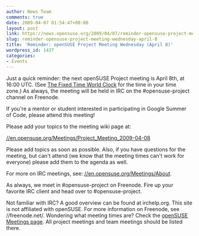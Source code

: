 ```yaml
---
author: News Team
comments: true
date: 2009-04-07 01:54:47+00:00
layout: post
link: https://news.opensuse.org/2009/04/07/reminder-opensuse-project-meeting-wednesday-april-8/
slug: reminder-opensuse-project-meeting-wednesday-april-8
title: 'Reminder: openSUSE Project Meeting Wednesday (April 8)'
wordpress_id: 1437
categories:
- Events
---
```


Just a quick reminder: the next openSUSE Project meeting is April 8th, at 16:00 UTC. (See [The Fixed Time World Clock](//tinyurl.com/dm6sqa) for the time in your time zone.) As always, the meeting will be held in IRC on the #opensuse-project channel on Freenode.

If you're a mentor or student interested in participating in Google Summer of Code, please attend this meeting!

Please add your topics to the meeting wiki page at:

[//en.opensuse.org/Meetings/Project_Meeting_2009-04-08](//en.opensuse.org/Meetings/Project_Meeting_2009-04-08)

Please add topics as soon as possible. Also, if you have questions for the meeting, but can't attend (we know that the meeting times can't work for everyone) please add them to the agenda as well.

For more on IRC meetings, see: [//en.opensuse.org/Meetings/About](//en.opensuse.org/Meetings/Project_Meeting_2009-04-08).

As always, we meet in #opensuse-project on Freenode. Fire up your favorite IRC client and head over to #opensuse-project.

Not familiar with IRC? A good overview can be found at irchelp.org. This site is not affiliated with openSUSE. For more information on Freenode, see //freenode.net/.
Wondering what meeting times are? Check the [openSUSE Meetings page](//en.opensuse.org/Meetings). All project meetings and team meetings should be listed there.
